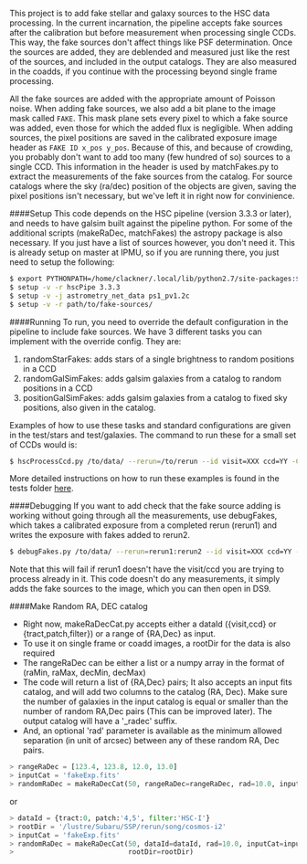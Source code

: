 This project is to add fake stellar and galaxy sources to the HSC data processing. In the current incarnation, the pipeline accepts fake sources after the calibration but before measurement when processing single CCDs. This way, the fake sources don't affect things like PSF determination. Once the sources are added, they are deblended and measured just like the rest of the sources, and included in the output catalogs. They are also measured in the coadds, if you continue with the processing beyond single frame processing.

All the fake sources are added with the appropriate amount of Poisson noise. When adding fake sources, we also add a bit plane to the image mask called `FAKE`. This mask plane sets every pixel to which a fake source was added, even those for which the added flux is negligible. When adding sources, the pixel positions are saved in the calibrated exposure image header as `FAKE ID x_pos y_pos`. Because of this, and because of crowding, you probably don't want to add too many (few hundred of so) sources to a single CCD. This information in the header is used by matchFakes.py to extract the measurements of the fake sources from the catalog. For source catalogs where the sky (ra/dec) position of the objects are given, saving the pixel positions isn't necessary, but we've left it in right now for convinience. 

####Setup
This code depends on the HSC pipeline (version 3.3.3 or later), and needs to have galsim built against the pipeline python. For some of the additional scripts (makeRaDec, matchFakes) the astropy package is also necessary. If you just have a list of sources however, you don't need it. This is already setup on master at IPMU, so if you are running there, you just need to setup the following:
```bash
$ export PYTHONPATH=/home/clackner/.local/lib/python2.7/site-packages:${PYTHONPATH}
$ setup -v -r hscPipe 3.3.3
$ setup -v -j astrometry_net_data ps1_pv1.2c
$ setup -v -r path/to/fake-sources/
``` 

####Running
To run, you need to override the default configuration in the pipeline to include fake sources. We have 3 different tasks you can implement with the override config. They are:
  1. randomStarFakes: adds stars of a single brightness to random positions in a CCD
  2. randomGalSimFakes: adds galsim galaxies from a catalog to random positions in a CCD
  3. positionGalSimFakes: adds galsim galaxies from a catalog to fixed sky positions, also given in the catalog.

Examples of how to use these tasks and standard configurations are given in the test/stars and test/galaxies. The command to run these for a small set of CCDs would is:
```bash
$ hscProcessCcd.py /to/data/ --rerun=/to/rerun --id visit=XXX ccd=YY -C config_XXX
```
More detailed instructions on how to run these examples is found in the tests folder [here](tests/instructions.md).

####Debugging
If you want to add check that the fake source adding is working without going through all the measurements, use debugFakes, which takes a calibrated exposure from a completed rerun (rerun1) and writes the exposure with fakes added to rerun2.
```bash
$ debugFakes.py /to/data/ --rerun=rerun1:rerun2 --id visit=XXX ccd=YY -C config_debug
```
Note that this will fail if rerun1 doesn't have the visit/ccd you are trying to process already in it. This code doesn't do any measurements, it simply adds the fake sources to the image, which you can then open in DS9.

####Make Random RA, DEC catalog 

* Right now, makeRaDecCat.py accepts either a dataId ({visit,ccd} or
  {tract,patch,filter}) or a range of {RA,Dec} as input. 
* To use it on single frame or coadd images, a rootDir for the data is also
  required 
* The rangeRaDec can be either a list or a numpy array in the format of 
  (raMin, raMax, decMin, decMax)
* The code will return a list of {RA,Dec} pairs; It also accepts an input fits
  catalog, and will add two columns to the catalog (RA, Dec).  Make sure the
  number of galaxies in the input catalog is equal or smaller than the number of
  random RA,Dec pairs (This can be improved later).  The output catalog will
  have a '_radec' suffix.  
* And, an optional 'rad' parameter is available as the minimum allowed
  separation (in unit of arcsec) between any of these random RA, Dec pairs. 

```python 
> rangeRaDec = [123.4, 123.8, 12.0, 13.0]
> inputCat = 'fakeExp.fits'
> randomRaDec = makeRaDecCat(50, rangeRaDec=rangeRaDec, rad=10.0, inputCat=inputCat)
```
or 

```python 
> dataId = {tract:0, patch:'4,5', filter:'HSC-I'}
> rootDir = '/lustre/Subaru/SSP/rerun/song/cosmos-i2' 
> inputCat = 'fakeExp.fits'
> randomRaDec = makeRaDecCat(50, dataId=dataId, rad=10.0, inputCat=inputCat,
>                            rootDir=rootDir)
```
